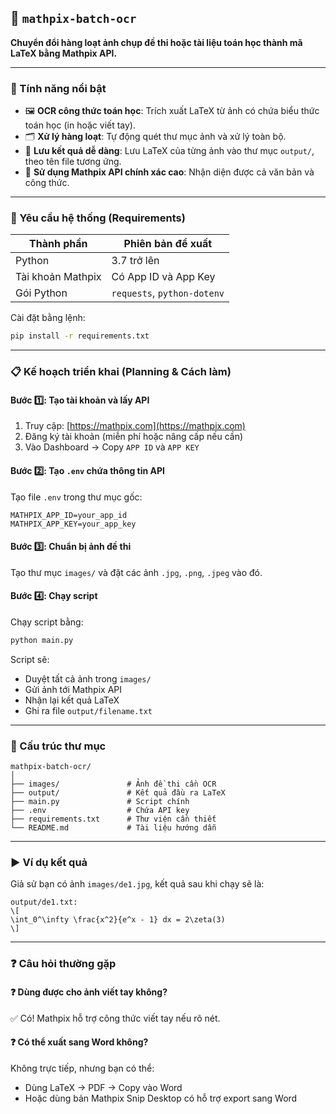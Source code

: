 
## 🧩 `mathpix-batch-ocr`

**Chuyển đổi hàng loạt ảnh chụp đề thi hoặc tài liệu toán học thành mã LaTeX bằng Mathpix API.**

---

### 🧠 Tính năng nổi bật

* 🖼️ **OCR công thức toán học**: Trích xuất LaTeX từ ảnh có chứa biểu thức toán học (in hoặc viết tay).
* 🗂️ **Xử lý hàng loạt**: Tự động quét thư mục ảnh và xử lý toàn bộ.
* 📝 **Lưu kết quả dễ dàng**: Lưu LaTeX của từng ảnh vào thư mục `output/`, theo tên file tương ứng.
* 🔑 **Sử dụng Mathpix API chính xác cao**: Nhận diện được cả văn bản và công thức.

---

### 🧾 Yêu cầu hệ thống (Requirements)

| Thành phần        | Phiên bản đề xuất           |
| ----------------- | --------------------------- |
| Python            | 3.7 trở lên                 |
| Tài khoản Mathpix | Có App ID và App Key        |
| Gói Python        | `requests`, `python-dotenv` |

Cài đặt bằng lệnh:

```bash
pip install -r requirements.txt
```

---

### 📋 Kế hoạch triển khai (Planning & Cách làm)

#### Bước 1️⃣: Tạo tài khoản và lấy API

1. Truy cập: [https://mathpix.com](https://mathpix.com)
2. Đăng ký tài khoản (miễn phí hoặc nâng cấp nếu cần)
3. Vào Dashboard → Copy `APP ID` và `APP KEY`

#### Bước 2️⃣: Tạo `.env` chứa thông tin API

Tạo file `.env` trong thư mục gốc:

```env
MATHPIX_APP_ID=your_app_id
MATHPIX_APP_KEY=your_app_key
```

#### Bước 3️⃣: Chuẩn bị ảnh đề thi

Tạo thư mục `images/` và đặt các ảnh `.jpg`, `.png`, `.jpeg` vào đó.

#### Bước 4️⃣: Chạy script

Chạy script bằng:

```bash
python main.py
```

Script sẽ:

* Duyệt tất cả ảnh trong `images/`
* Gửi ảnh tới Mathpix API
* Nhận lại kết quả LaTeX
* Ghi ra file `output/filename.txt`

---

### 📂 Cấu trúc thư mục

```
mathpix-batch-ocr/
│
├── images/               # Ảnh đề thi cần OCR
├── output/               # Kết quả đầu ra LaTeX
├── main.py               # Script chính
├── .env                  # Chứa API key
├── requirements.txt      # Thư viện cần thiết
└── README.md             # Tài liệu hướng dẫn
```

---

### ▶️ Ví dụ kết quả

Giả sử bạn có ảnh `images/de1.jpg`, kết quả sau khi chạy sẽ là:

```
output/de1.txt:
\[
\int_0^\infty \frac{x^2}{e^x - 1} dx = 2\zeta(3)
\]
```

---

### ❓ Câu hỏi thường gặp

#### ❓ Dùng được cho ảnh viết tay không?

✅ Có! Mathpix hỗ trợ công thức viết tay nếu rõ nét.

#### ❓ Có thể xuất sang Word không?

Không trực tiếp, nhưng bạn có thể:

* Dùng LaTeX → PDF → Copy vào Word
* Hoặc dùng bản Mathpix Snip Desktop có hỗ trợ export sang Word

